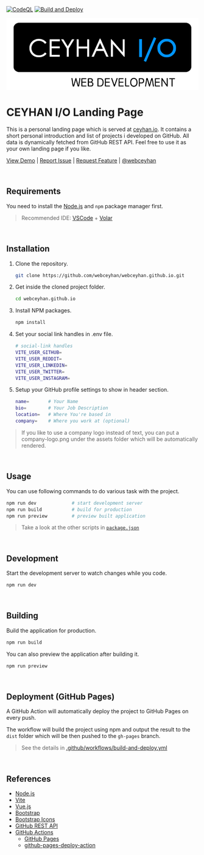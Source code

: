 <!-- AUTOMATION BADGES -->
[![CodeQL](https://github.com/webceyhan/webceyhan.github.io/actions/workflows/codeql-analysis.yml/badge.svg)](https://github.com/webceyhan/webceyhan.github.io/actions/workflows/codeql-analysis.yml)
[![Build and Deploy](https://github.com/webceyhan/webceyhan.github.io/actions/workflows/build-deploy.yml/badge.svg)](https://github.com/webceyhan/webceyhan.github.io/actions/workflows/build-deploy.yml)

<!-- LOGO (OPTIONAL) -->

![Logo](./src/assets/company-logo.png)

<!-- HEADER ///////////////////////////////////////////////////////////// -->


# CEYHAN I/O Landing Page

This is a personal landing page which is served at [ceyhan.io](https://www.ceyhan.io/).
It contains a short personal introduction and list of projects i developed on GitHub. All data is dynamically fetched from GitHub REST API.
Feel free to use it as your own landing page if you like.

[View Demo](https://webceyhan.github.io) |
[Report Issue](https://github.com/webceyhan/webceyhan.github.io/issues) |
[Request Feature](https://github.com/webceyhan/webceyhan.github.io/pulls) |
[@webceyhan](https://twitter.com/webceyhan)

<br>
<!-- REQUIREMENTS /////////////////////////////////////////////////////// -->

## Requirements

You need to install the [Node.js](https://nodejs.dev/) and `npm` package manager first.

> Recommended IDE:
> [VSCode](https://code.visualstudio.com/) + [Volar](https://marketplace.visualstudio.com/items?itemName=johnsoncodehk.volar)

<br>
<!-- INSTALLATION //////////////////////////////////////////////////////// -->

## Installation

1. Clone the repository.
    ```sh
    git clone https://github.com/webceyhan/webceyhan.github.io.git
    ```
2. Get inside the cloned project folder.
    ```sh
    cd webceyhan.github.io
    ```
3. Install NPM packages.
    ```sh
    npm install
    ```
4. Set your social link handles in .env file.
    ```sh
    # social-link handles
    VITE_USER_GITHUB=
    VITE_USER_REDDIT=
    VITE_USER_LINKEDIN=
    VITE_USER_TWITTER=
    VITE_USER_INSTAGRAM=
    ```
5. Setup your GitHub profile settings to show in header section.
    ```sh
    name=       # Your Name
    bio=        # Your Job Description
    location=   # Where You're based in
    company=    # Where you work at (optional)
    ```
> If you like to use a company logo instead of text, you can put a company-logo.png under the assets folder which will be automatically rendered.

<br>
<!-- USAGE /////////////////////////////////////////////////////////////// -->

## Usage

You can use following commands to do various task with the project.

```sh
npm run dev             # start development server
npm run build           # build for production
npm run preview         # preview built application
```

> Take a look at the other scripts in [`package.json`](./package.json)

<br>

<!-- DEVELOPMENT ///////////////////////////////////////////////////////// -->

## Development

Start the development server to watch changes while you code.

```sh
npm run dev
```

<br>
<!-- BUILDING //////////////////////////////////////////////////////////// -->

## Building

Build the application for production.

```sh
npm run build
```

You can also preview the application after building it.

```sh
npm run preview
```

<br>
<!-- DEPLOYMENT ////////////////////////////////////////////////////////// -->

## Deployment (GitHub Pages)

A GitHub Action will automatically deploy the project to GitHub Pages on every push.

The workflow will build the project using npm and output the result to the `dist` folder which will be then pushed to the `gh-pages` branch.

> See the details in [.github/workflows/build-and-deploy.yml](./.github/workflows/build-and-deploy.yml)

<br>
<!-- REFERENCES ////////////////////////////////////////////////////////// -->

## References

-   [Node.js](https://nodejs.dev/)
-   [Vite](https://vitejs.dev/)
-   [Vue.js](https://vuejs.org/)
-   [Bootstrap](https://getbootstrap.com)
-   [Bootstrap Icons](https://icons.getbootstrap.com/)
-   [GitHub REST API](https://docs.github.com/en/rest)
-   [GitHub Actions](https://docs.github.com/en/actions)
    -   [GitHub Pages](https://pages.github.com/)
    -   [github-pages-deploy-action](https://github.com/JamesIves/)
